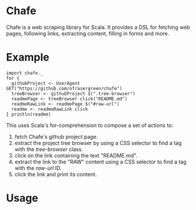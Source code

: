 Chafe
=====

Chafe is a web scraping library for Scala. It provides a DSL for fetching web
pages, following links, extracting content, filling in forms and more.

Example
=======

	import chafe._
	for {
	  githubProject <- UserAgent GET("https://github.com/ofrasergreen/chafe")
	  treeBrowser <- githubProject $(".tree-browser")
	  readmePage <- treeBrowser click("README.md")
	  readmeRawLink <- readmePage $("#raw-url")
	  readme <- readmeRawLink click
	} println(readme)

This uses Scala's for-comprehension to compose a set of actions to:

1. fetch Chafe's github project page.
1. extract the project tree browser by using a CSS selector to find a tag with
   the *tree-browser* class.
1. click on the link containing the text "README.md".
1. extract the link to the "RAW" content using a CSS selector to find a tag
   with the *raw-url* ID.
1. click the link and print its content.

Usage
=====

